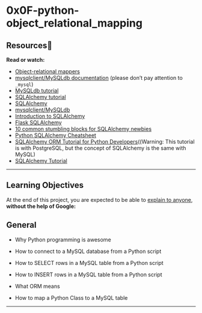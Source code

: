 <h1>0x0F-python-object_relational_mapping</h1>


## Resources:book:
<strong>Read or watch:</strong>
- [Object-relational mappers](https://intranet.alxswe.com/rltoken/a8DUOWhXpNX3TEwgyT-U8A)
- [mysqlclient/MySQLdb documentation](https://intranet.alxswe.com/rltoken/JtFaKjnqxudr6Hi05Us1Lw) (please don’t pay attention to <code>_mysql</code>)
- [MySQLdb tutorial](https://intranet.alxswe.com/rltoken/TdUSYFNGbXJG1WjCEoq5FA)
- [SQLAlchemy tutorial](https://intranet.alxswe.com/rltoken/YyL5hsscviNH04XGW-XpfA)
- [SQLAlchemy](https://intranet.alxswe.com/rltoken/j9azWF2Db_2rNolTxOF3SA)
- [mysqlclient/MySQLdb](https://intranet.alxswe.com/rltoken/0zLhY9KqKjn-zmdb7X598Q)
- [Introduction to SQLAlchemy](https://intranet.alxswe.com/rltoken/pw50Bl1Bj84wksxm018dwA)
- [Flask SQLAlchemy](https://intranet.alxswe.com/rltoken/B-xIdMtGvpus8vHxAIRrPg)
- [10 common stumbling blocks for SQLAlchemy newbies](https://intranet.alxswe.com/rltoken/deIzPMrfK8Ixqm-AboFHWg)
- [Python SQLAlchemy Cheatsheet](https://intranet.alxswe.com/rltoken/dZfUNK3lJicGMK5PU0bE7Q)
- [SQLAlchemy ORM Tutorial for Python Developers](https://intranet.alxswe.com/rltoken/hNxBKC8lHge5XjsRO8ksHQ)((Warning: This tutorial is with PostgreSQL, but the concept of SQLAlchemy is the same with MySQL)
- [SQLAlchemy Tutorial](https://intranet.alxswe.com/rltoken/5G_R2NmQRFqiZb84qxYERQ)
---

## Learning Objectives
 At the end of this project, you are expected to be able to [explain to anyone](https://intranet.alxswe.com/rltoken/vPPdh3HKg3t23YFxUqHpFg), <strong>without the help of Google:</strong>
 
 ## General
- <p>Why Python programming is awesome</p>
- <p>How to connect to a MySQL database from a Python script</p>
- <p>How to SELECT rows in a MySQL table from a Python script</p>
- <p>How to INSERT rows in a MySQL table from a Python script</p>
- <p>What ORM means</p>
- <p>How to map a Python Class to a MySQL table</p>
---
